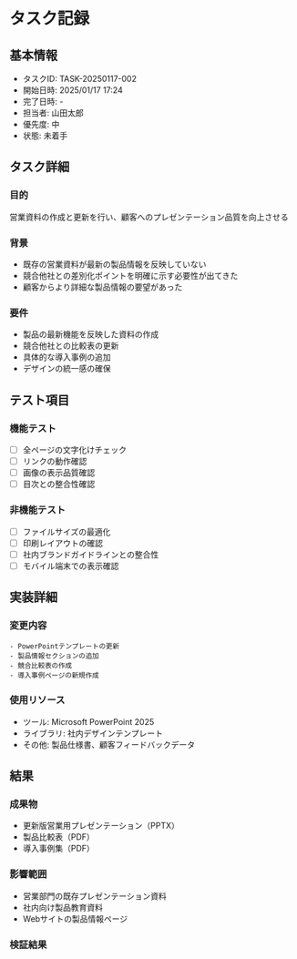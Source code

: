 # タスク記録

## 基本情報
- タスクID: TASK-20250117-002
- 開始日時: 2025/01/17 17:24
- 完了日時: -
- 担当者: 山田太郎
- 優先度: 中
- 状態: 未着手

## タスク詳細
### 目的
営業資料の作成と更新を行い、顧客へのプレゼンテーション品質を向上させる

### 背景
- 既存の営業資料が最新の製品情報を反映していない
- 競合他社との差別化ポイントを明確に示す必要性が出てきた
- 顧客からより詳細な製品情報の要望があった

### 要件
- 製品の最新機能を反映した資料の作成
- 競合他社との比較表の更新
- 具体的な導入事例の追加
- デザインの統一感の確保

## テスト項目
### 機能テスト
- [ ] 全ページの文字化けチェック
- [ ] リンクの動作確認
- [ ] 画像の表示品質確認
- [ ] 目次との整合性確認

### 非機能テスト
- [ ] ファイルサイズの最適化
- [ ] 印刷レイアウトの確認
- [ ] 社内ブランドガイドラインとの整合性
- [ ] モバイル端末での表示確認

## 実装詳細
### 変更内容
```
- PowerPointテンプレートの更新
- 製品情報セクションの追加
- 競合比較表の作成
- 導入事例ページの新規作成
```

### 使用リソース
- ツール: Microsoft PowerPoint 2025
- ライブラリ: 社内デザインテンプレート
- その他: 製品仕様書、顧客フィードバックデータ

## 結果
### 成果物
- 更新版営業用プレゼンテーション（PPTX）
- 製品比較表（PDF）
- 導入事例集（PDF）

### 影響範囲
- 営業部門の既存プレゼンテーション資料
- 社内向け製品教育資料
- Webサイトの製品情報ページ

### 検証結果

